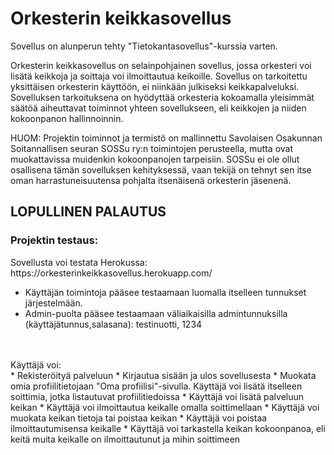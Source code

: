 # Orkesterin keikkasovellus
Sovellus on alunperun tehty "Tietokantasovellus"-kurssia varten. 

Orkesterin keikkasovellus on selainpohjainen sovellus, jossa orkesteri voi lisätä keikkoja ja soittaja voi ilmoittautua keikoille. Sovellus on tarkoitettu yksittäisen orkesterin käyttöön, ei niinkään julkiseksi keikkapalveluksi. Sovelluksen tarkoituksena on hyödyttää orkesteria kokoamalla yleisimmät säätöä aiheuttavat toiminnot yhteen sovellukseen, eli keikkojen ja niiden kokoonpanon hallinnoinnin.

HUOM: Projektin toiminnot ja termistö on mallinnettu Savolaisen Osakunnan Soitannallisen seuran SOSSu ry:n toimintojen perusteella, mutta ovat muokattavissa muidenkin kokoonpanojen tarpeisiin. SOSSu ei ole ollut osallisena tämän sovelluksen kehityksessä, vaan tekijä on tehnyt sen itse oman harrastuneisuutensa pohjalta itsenäisenä orkesterin jäsenenä. 

<h2>LOPULLINEN PALAUTUS</h2>

<h3>Projektin testaus:</h3>
Sovellusta voi testata Herokussa: https://orkesterinkeikkasovellus.herokuapp.com/ 
<br>

 - Käyttäjän toimintoja pääsee testaamaan luomalla itselleen tunnukset järjestelmään.
  - Admin-puolta pääsee testaamaan väliaikaisilla admintunnuksilla (käyttäjätunnus,salasana): testinuotti, 1234

<br>
<br>
Käyttäjä voi:<br>
  * Rekisteröityä palveluun
  * Kirjautua sisään ja ulos sovellusesta
 * Muokata omia profiilitietojaan "Oma profiilisi"-sivulla. Käyttäjä voi lisätä itselleen soittimia, jotka listautuvat profiilitiedoissa
 * Käyttäjä voi lisätä palveluun keikan
 * Käyttäjä voi ilmoittautua keikalle omalla soittimellaan
 * Käyttäjä voi muokata keikan tietoja tai poistaa keikan
 * Käyttäjä voi poistaa ilmoittautumisensa keikalle
 * Käyttäjä voi tarkastella keikan kokoonpanoa, eli keitä muita keikalle on ilmoittautunut ja mihin soittimeen

